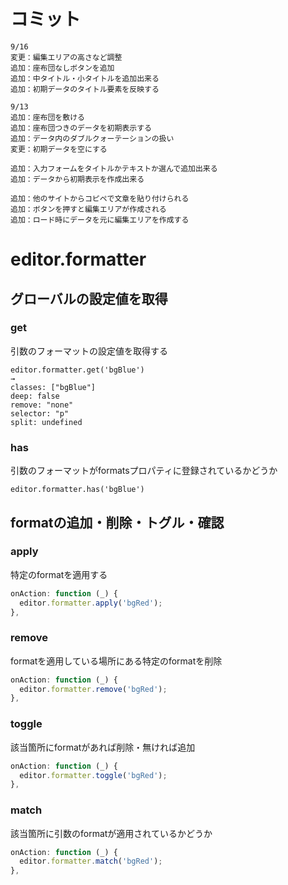 # コミット

```
9/16
変更：編集エリアの高さなど調整
追加：座布団なしボタンを追加
追加：中タイトル・小タイトルを追加出来る
追加：初期データのタイトル要素を反映する

9/13
追加：座布団を敷ける
追加：座布団つきのデータを初期表示する
追加：データ内のダブルクォーテーションの扱い
変更：初期データを空にする

追加：入力フォームをタイトルかテキストか選んで追加出来る
追加：データから初期表示を作成出来る

追加：他のサイトからコピペで文章を貼り付けられる
追加：ボタンを押すと編集エリアが作成される
追加：ロード時にデータを元に編集エリアを作成する
```

# editor.formatter

## グローバルの設定値を取得

### get

引数のフォーマットの設定値を取得する

```
editor.formatter.get('bgBlue')
→
classes: ["bgBlue"]
deep: false
remove: "none"
selector: "p"
split: undefined
```

### has

引数のフォーマットがformatsプロパティに登録されているかどうか

```
editor.formatter.has('bgBlue')
```


## formatの追加・削除・トグル・確認

### apply

特定のformatを適用する

```js
onAction: function (_) {
  editor.formatter.apply('bgRed');
},
```

### remove

formatを適用している場所にある特定のformatを削除

```js
onAction: function (_) {
  editor.formatter.remove('bgRed');
},
```

### toggle

該当箇所にformatがあれば削除・無ければ追加

```js
onAction: function (_) {
  editor.formatter.toggle('bgRed');
},

```

### match

該当箇所に引数のformatが適用されているかどうか

```js
onAction: function (_) {
  editor.formatter.match('bgRed');
},

```